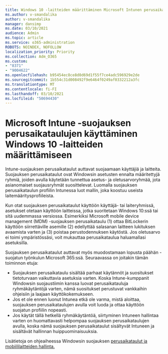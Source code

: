 ```yaml
---
title: Windows 10 -laitteiden määrittäminen Microsoft Intunen perusaikataulujen avulla
ms.author: v-smandalika
author: v-smandalika
manager: dansimp
ms.date: 03/10/2021
audience: Admin
ms.topic: article
ms.service: o365-administration
ROBOTS: NOINDEX, NOFOLLOW
localization_priority: Priority
ms.collection: Adm_O365
ms.custom:
- "8371"
- "9004622"
ms.openlocfilehash: b95454ec8ce8d0d69d1f55f7ce4adc596929e2de
ms.sourcegitcommit: 1b554c31d008492f9e6464f0249af0332212a3fc
ms.translationtype: MT
ms.contentlocale: fi-FI
ms.lasthandoff: 03/10/2021
ms.locfileid: "50694430"
---
```

# <a name="use-the-microsoft-intune-security-baselines-for-configuring-windows-10-devices"></a>Microsoft Intune -suojauksen perusaikataulujen käyttäminen Windows 10 -laitteiden määrittämiseen

Intune-suojauksen perusaikataulut auttavat suojaamaan käyttäjiä ja laitteita. Suojauksen perusaikataulut ovat Windowsin asetusten ennalta määritettyjä ryhmiä, joiden avulla käytetään tunnettua asetus- ja oletusarvoryhmää, jota asianomaiset suojausryhmät suosittelevat. Luomalla suojauksen perusaikataulun profiilin Intunessa luot mallin, joka koostuu useista laitemääritysprofiileista.

Kun otat suojauksen perusaikataulut käyttöön käyttäjä- tai laiteryhmissä, asetukset otetaan käyttöön laitteissa, jotka suoritetaan Windows 10:ssä tai sitä uudemmassa versiossa. Esimerkiksi Microsoft mobile device management (MDM) -suojauksen perusaikataulu (1) ottaa BitLockerin käyttöön siirrettäville asemille (2) edellyttää salasanan laitteen lukituksen avaamista varten ja (3) poistaa perustodennuksen käytöstä. Jos oletusarvo ei toimi ympäristössäsi, voit mukauttaa perusaikataulua haluamallasi asetuksilla.

Suojauksen perusaikataulut auttavat myös muodostamaan lopusta päähän -suojatun työnkulun Microsoft 365:ssä. Seuraavassa on joitakin tämän toiminnon etuja:
- Suojauksen perusaikataulu sisältää parhaat käytännöt ja suositukset tietoturvaan vaikuttavia asetuksia varten. Koska Intune-kumppanit Windowsin suojaustiimin kanssa luovat perusaikatauluja ryhmäkäytäntöjä varten, nämä suositukset perustuvat vankkaihin ohjeisiin ja laajaan käyttökokemukseen.
- Jos et ole ennen luonut Intunea etkä ole varma, mistä aloittaa, suojauksen perusaikataulujen avulla voit luoda ja ottaa käyttöön suojatun profiilin nopeasti.
- Jos käytät tällä hetkellä ryhmäkäytäntöä, siirtyminen Intuneen hallintaa varten on huomattavasti helpompaa suojauksen perusaikataulujen avulla, koska nämä suojauksen perusaikataulut sisältyvät Intuneen ja sisältävät hallinnan huippuominaisuuksia.

Lisätietoja on ohjeaiheessa Windowsin suojauksen [perusaikataulut ja](https://docs.microsoft.com/windows/security/threat-protection/windows-security-baselines) [mobiililaitteiden hallinta.](https://docs.microsoft.com/windows/client-management/mdm/)